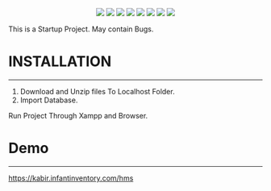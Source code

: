 <p align="center">
	<img src="https://img.shields.io/github/license/kabirkhyrul/HMS?style=flat-square">
	<img src="https://img.shields.io/github/issues/kabirkhyrul/HMS?style=flat-square">
	<img src="https://img.shields.io/github/watchers/kabirkhyrul/HMS?style=flat-square">
	<img src="http://hits.dwyl.io/kabirkhyrul/HMS?style=flat-square">
   <img src="https://img.shields.io/github/languages/code-size/kabirkhyrul/HMS?style=flat-square">	
	<img src="https://img.shields.io/github/downloads/kabirkhyrul/HMS/total?style=flat-square">	
	<img src="https://img.shields.io/github/stars/kabirkhyrul/HMS?style=flat-square">
	<img src="https://img.shields.io/github/tag-date/kabirkhyrul/HMS?style=flat-square">
	
	
</p>

This is a Startup Project. May contain Bugs.

# INSTALLATION

---

<ol>
<li>Download and Unzip files To Localhost Folder.</li>
<li>Import Database.</li>
</ol>

Run Project Through Xampp and Browser.


# Demo
---
https://kabir.infantinventory.com/hms